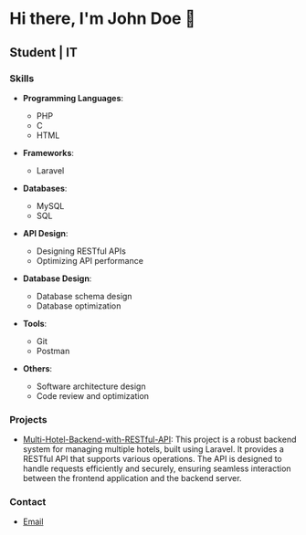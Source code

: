 # Hi there, I'm John Doe 👋

## Student | IT 

### Skills

- **Programming Languages**:
  - PHP
  - C
  - HTML

- **Frameworks**:
  - Laravel

- **Databases**:
  - MySQL
  - SQL

- **API Design**:
  - Designing RESTful APIs
  - Optimizing API performance

- **Database Design**:
  - Database schema design
  - Database optimization

- **Tools**:
  - Git
  - Postman

- **Others**:
  - Software architecture design
  - Code review and optimization

### Projects
- [Multi-Hotel-Backend-with-RESTful-API](https://github.com/Elmoatassimm/Multi-Hotel-Backend-with-RESTful-API/tree/V2): This project is a robust backend system for managing multiple hotels, built using Laravel. It provides a RESTful API that supports various operations. The API is designed to handle requests efficiently and securely, ensuring seamless interaction between the frontend application and the backend server.

### Contact
- [Email](mouatassemben2004@gmail.com)
